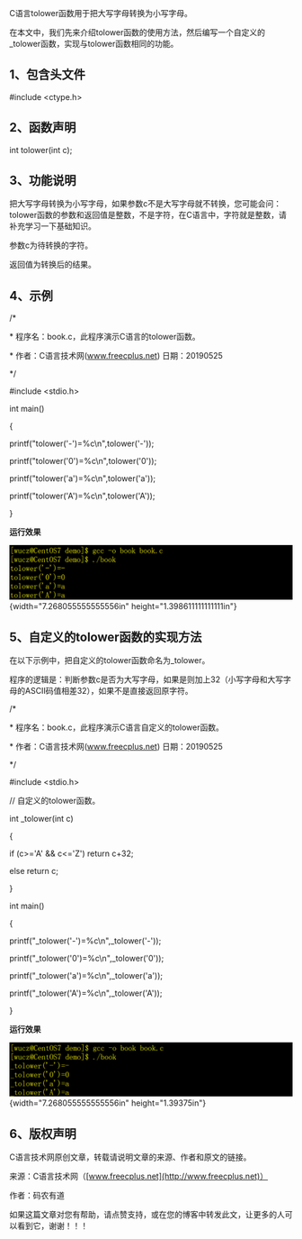 C语言tolower函数用于把大写字母转换为小写字母。

在本文中，我们先来介绍tolower函数的使用方法，然后编写一个自定义的_tolower函数，实现与tolower函数相同的功能。

## 1、包含头文件

#include \<ctype.h\>

## 2、函数声明

int tolower(int c);

## 3、功能说明

把大写字母转换为小写字母，如果参数c不是大写字母就不转换，您可能会问：tolower函数的参数和返回值是整数，不是字符，在C语言中，字符就是整数，请补充学习一下基础知识。

参数c为待转换的字符。

返回值为转换后的结果。

## 4、示例

/\*

\* 程序名：book.c，此程序演示C语言的tolower函数。

\* 作者：C语言技术网(www.freecplus.net) 日期：20190525

\*/

#include \<stdio.h\>

int main()

{

printf(\"tolower(\'-\')=%c\\n\",tolower(\'-\'));

printf(\"tolower(\'0\')=%c\\n\",tolower(\'0\'));

printf(\"tolower(\'a\')=%c\\n\",tolower(\'a\'));

printf(\"tolower(\'A\')=%c\\n\",tolower(\'A\'));

}

**运行效果**

![](/images/78/media/image1.png){width="7.268055555555556in"
height="1.398611111111111in"}

## 5、自定义的tolower函数的实现方法

在以下示例中，把自定义的tolower函数命名为_tolower。

程序的逻辑是：判断参数c是否为大写字母，如果是则加上32（小写字母和大写字母的ASCII码值相差32），如果不是直接返回原字符。

/\*

\* 程序名：book.c，此程序演示C语言自定义的tolower函数。

\* 作者：C语言技术网(www.freecplus.net) 日期：20190525

\*/

#include \<stdio.h\>

// 自定义的tolower函数。

int \_tolower(int c)

{

if (c\>=\'A\' && c\<=\'Z\') return c+32;

else return c;

}

int main()

{

printf(\"\_tolower(\'-\')=%c\\n\",\_tolower(\'-\'));

printf(\"\_tolower(\'0\')=%c\\n\",\_tolower(\'0\'));

printf(\"\_tolower(\'a\')=%c\\n\",\_tolower(\'a\'));

printf(\"\_tolower(\'A\')=%c\\n\",\_tolower(\'A\'));

}

**运行效果**

![](/images/78/media/image2.png){width="7.268055555555556in"
height="1.39375in"}

## 6、版权声明

C语言技术网原创文章，转载请说明文章的来源、作者和原文的链接。

来源：C语言技术网（[www.freecplus.net](http://www.freecplus.net)）

作者：码农有道

如果这篇文章对您有帮助，请点赞支持，或在您的博客中转发此文，让更多的人可以看到它，谢谢！！！
